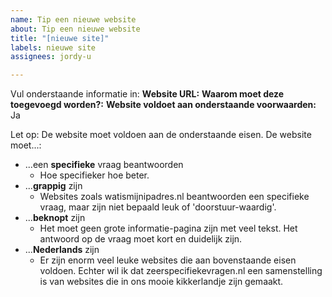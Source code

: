 ```yaml
---
name: Tip een nieuwe website
about: Tip een nieuwe website
title: "[nieuwe site]"
labels: nieuwe site
assignees: jordy-u

---
```


Vul onderstaande informatie in:
**Website URL:** <vul website-adres in>
**Waarom moet deze toegevoegd worden?:** <vul hier je antwoord in>
**Website voldoet aan onderstaande voorwaarden:** Ja

Let op: De website moet voldoen aan de onderstaande eisen. De website moet...:
* ...een **specifieke** vraag beantwoorden
  * Hoe specifieker hoe beter. 
* ...**grappig** zijn
  * Websites zoals watismijnipadres.nl beantwoorden een specifieke vraag, maar zijn niet bepaald leuk of 'doorstuur-waardig'.
* ...**beknopt** zijn
  * Het moet geen grote informatie-pagina zijn met veel tekst. Het antwoord op de vraag moet kort en duidelijk zijn.
* ...**Nederlands** zijn
  * Er zijn enorm veel leuke websites die aan bovenstaande eisen voldoen. Echter wil ik dat zeerspecifiekevragen.nl een  samenstelling is van websites die in ons mooie kikkerlandje zijn gemaakt.
